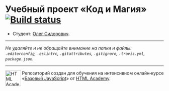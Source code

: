 # Учебный проект «Код и Магия» [![Build status][travis-image]][travis-url]

* Студент: [Олег Сидорович](https://up.htmlacademy.ru/javascript/10/user/298507).

---

_Не удаляйте и не обращайте внимание на папки и файлы:_<br>
_`.editorconfig`, `.eslintrc`, `.gitattributes`, `.gitignore`, `.travis.yml`, `package.json`._

---

<a href="https://htmlacademy.ru/intensive/javascript"><img align="left" width="50" height="50" title="HTML Academy" src="https://up.htmlacademy.ru/static/img/intensive/javascript/logo-for-github.svg"></a>

Репозиторий создан для обучения на интенсивном онлайн‑курсе «[Базовый JavaScript](https://htmlacademy.ru/intensive/javascript)» от [HTML Academy](https://htmlacademy.ru).

[travis-image]: https://travis-ci.org/htmlacademy-javascript/298507-code-and-magick.svg?branch=master
[travis-url]: https://travis-ci.org/htmlacademy-javascript/298507-code-and-magick
